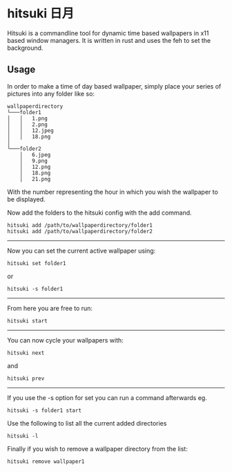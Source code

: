 # hitsuki 日月
Hitsuki is a commandline tool for dynamic time based wallpapers in x11 based window managers. It is written in rust and uses the feh to set the background.

## Usage

In order to make a time of day based wallpaper, simply place your series of pictures into any folder like so:

```
wallpaperdirectory
└───folder1
│   │   1.png
│   │   2.png
│   │   12.jpeg
│   │   18.png
│   
└───folder2
    │   6.jpeg
    │   9.png
    │   12.png
    │   18.png
    │   21.png
```

With the number representing the hour in which you wish the wallpaper to be displayed. 

Now add the folders to the hitsuki config with the add command.

```
hitsuki add /path/to/wallpaperdirectory/folder1
hitsuki add /path/to/wallpaperdirectory/folder2
````
---

Now you can set the current active wallpaper using:

```
hitsuki set folder1
```
or
```
hitsuki -s folder1
```
---

From here you are free to run:

```
hitsuki start
```
---

You can now cycle your wallpapers with:
```
hitsuki next
```
and
```
hitsuki prev
```
---

If you use the -s option for set you can run a command afterwards eg.

```
hitsuki -s folder1 start
```

Use the following to list all the current added directories
```
hitsuki -l
```

Finally if you wish to remove a wallpaper directory from the list:
```
hitsuki remove wallpaper1
```

